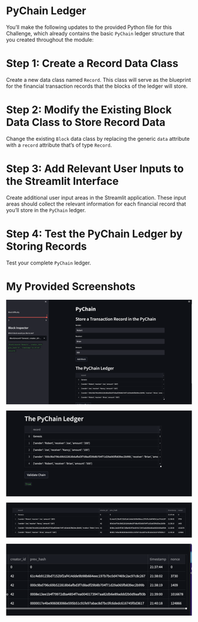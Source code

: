 # PyChain Ledger

You’ll make the following updates to the provided Python file for this
Challenge, which already contains the basic `PyChain` ledger structure that you created throughout the module:

# Step 1: Create a Record Data Class
Create a new data class named `Record`. This class will serve as the blueprint for the financial transaction records that the blocks of the ledger will store.

# Step 2: Modify the Existing Block Data Class to Store Record Data
Change the existing `Block` data class by replacing the generic `data` attribute with a `record` attribute that’s of type `Record`.

# Step 3: Add Relevant User Inputs to the Streamlit Interface
Create additional user input areas in the Streamlit application. These input areas should collect the relevant information for each financial record that you’ll store in the `PyChain` ledger.

# Step 4: Test the PyChain Ledger by Storing Records
Test your complete `PyChain` ledger.


# My Provided Screenshots

![](https://github.com/mbfm24/PyChain_Ledger_Challenge/blob/a0c6d9ed9cf140b25cca86375677016dbf3a2ef6/Resources/PyChain%20Screenshot%201.png)

![](https://github.com/mbfm24/PyChain_Ledger_Challenge/blob/a0c6d9ed9cf140b25cca86375677016dbf3a2ef6/Resources/PyChain%20Screenshot%202.png)

![](https://github.com/mbfm24/PyChain_Ledger_Challenge/blob/a0c6d9ed9cf140b25cca86375677016dbf3a2ef6/Resources/PyChain%20Screenshot%203.png)

![](https://github.com/mbfm24/PyChain_Ledger_Challenge/blob/a0c6d9ed9cf140b25cca86375677016dbf3a2ef6/Resources/PyChain%20Screenshot%204.png)
